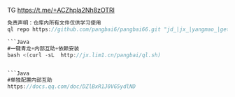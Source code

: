 TG https://t.me/+ACZhpla2Nh8zOTRl

```Java
免责声明：仓库内所有文件仅供学习使用
ql repo https://github.com/pangbai6/pangbai66.git "jd_|jx_|yangmao_|getJDCookie" "activity|backUp""^jd[^_]|USER|function|utils|sendnotify|ZooFaker_Necklace|jd_Cookie|JDJRValidator_|sign_graphics_validate|ql|magic|cleancart_activity"

```Java
#一键青龙+内部互助+依赖安装
bash <(curl -sL  http://jx.lim1.cn/pangbai/ql.sh)


```Java
#单独配置内部互助
https://docs.qq.com/doc/DZlBxR1J0VG5ydlND
